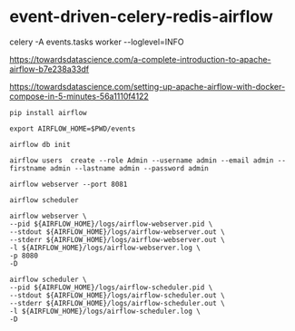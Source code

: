 # event-driven-celery-redis-airflow

celery -A events.tasks worker --loglevel=INFO


https://towardsdatascience.com/a-complete-introduction-to-apache-airflow-b7e238a33df

https://towardsdatascience.com/setting-up-apache-airflow-with-docker-compose-in-5-minutes-56a1110f4122

```
pip install airflow

export AIRFLOW_HOME=$PWD/events

airflow db init

airflow users  create --role Admin --username admin --email admin --firstname admin --lastname admin --password admin

airflow webserver --port 8081

airflow scheduler

airflow webserver \
--pid ${AIRFLOW_HOME}/logs/airflow-webserver.pid \
--stdout ${AIRFLOW_HOME}/logs/airflow-webserver.out \
--stderr ${AIRFLOW_HOME}/logs/airflow-webserver.out \
-l ${AIRFLOW_HOME}/logs/airflow-webserver.log \
-p 8080
-D

airflow scheduler \
--pid ${AIRFLOW_HOME}/logs/airflow-scheduler.pid \
--stdout ${AIRFLOW_HOME}/logs/airflow-scheduler.out \
--stderr ${AIRFLOW_HOME}/logs/airflow-scheduler.out \
-l ${AIRFLOW_HOME}/logs/airflow-scheduler.log \
-D

```